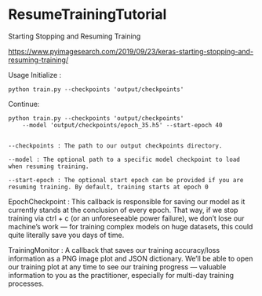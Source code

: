 # ResumeTrainingTutorial
 Starting Stopping and Resuming Training
 
 https://www.pyimagesearch.com/2019/09/23/keras-starting-stopping-and-resuming-training/

Usage
Initialize :
```
python train.py --checkpoints 'output/checkpoints'
```
Continue:
```
python train.py --checkpoints 'output/checkpoints'
	--model 'output/checkpoints/epoch_35.h5' --start-epoch 40

 
--checkpoints : The path to our output checkpoints directory.

--model : The optional path to a specific model checkpoint to load when resuming training.

--start-epoch : The optional start epoch can be provided if you are resuming training. By default, training starts at epoch 0 
```


EpochCheckpoint : This callback is responsible for saving our model as it currently stands at the conclusion of every epoch. That way, if we stop training via ctrl + c  (or an unforeseeable power failure), we don’t lose our machine’s work — for training complex models on huge datasets, this could quite literally save you days of time.

TrainingMonitor : A callback that saves our training accuracy/loss information as a PNG image plot and JSON dictionary. We’ll be able to open our training plot at any time to see our training progress — valuable information to you as the practitioner, especially for multi-day training processes.
